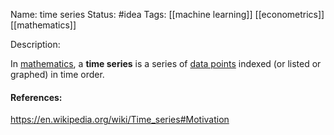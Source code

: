 Name: time series
Status: #idea
Tags: [[machine learning]] [[econometrics]] [[mathematics]]

Description:

In [mathematics](https://en.wikipedia.org/wiki/Mathematics "Mathematics"), a **time series** is a series of [data points](https://en.wikipedia.org/wiki/Data_point "Data point") indexed (or listed or graphed) in time order.

#### References:
https://en.wikipedia.org/wiki/Time_series#Motivation